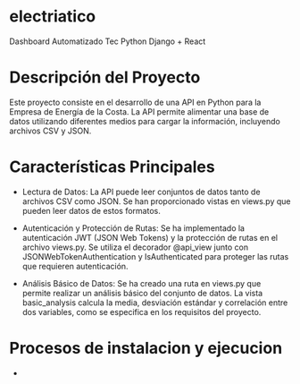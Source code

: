 # electriatico
Dashboard Automatizado Tec Python Django + React 


# Descripción del Proyecto

Este proyecto consiste en el desarrollo de una API en Python para la Empresa de Energía de la Costa. La API permite alimentar una base de datos utilizando diferentes medios para cargar la información, incluyendo archivos CSV y JSON.

# Características Principales

* Lectura de Datos: La API puede leer conjuntos de datos tanto de archivos CSV como JSON. Se han proporcionado vistas en views.py que pueden leer datos de estos formatos.

* Autenticación y Protección de Rutas: Se ha implementado la autenticación JWT (JSON Web Tokens) y la protección de rutas en el archivo views.py. Se utiliza el decorador @api_view junto con JSONWebTokenAuthentication y IsAuthenticated para proteger las rutas que requieren autenticación.

* Análisis Básico de Datos: Se ha creado una ruta en views.py que permite realizar un análisis básico del conjunto de datos. La vista basic_analysis calcula la media, desviación estándar y correlación entre dos variables, como se especifica en los requisitos del proyecto.

# Procesos de instalacion y ejecucion 

*

